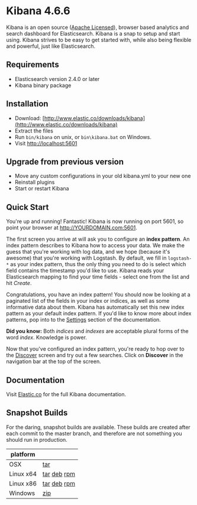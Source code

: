 # Kibana 4.6.6

Kibana is an open source ([Apache Licensed](https://github.com/elastic/kibana/blob/master/LICENSE.md)), browser based analytics and search dashboard for Elasticsearch. Kibana is a snap to setup and start using. Kibana strives to be easy to get started with, while also being flexible and powerful, just like Elasticsearch.

## Requirements

- Elasticsearch version 2.4.0 or later
- Kibana binary package

## Installation

* Download: [http://www.elastic.co/downloads/kibana](http://www.elastic.co/downloads/kibana)
* Extract the files
* Run `bin/kibana` on unix, or `bin\kibana.bat` on Windows.
* Visit [http://localhost:5601](http://localhost:5601)


## Upgrade from previous version

* Move any custom configurations in your old kibana.yml to your new one
* Reinstall plugins
* Start or restart Kibana

## Quick Start

You're up and running! Fantastic! Kibana is now running on port 5601, so point your browser at http://YOURDOMAIN.com:5601.

The first screen you arrive at will ask you to configure an **index pattern**. An index pattern describes to Kibana how to access your data. We make the guess that you're working with log data, and we hope (because it's awesome) that you're working with Logstash. By default, we fill in `logstash-*` as your index pattern, thus the only thing you need to do is select which field contains the timestamp you'd like to use. Kibana reads your Elasticsearch mapping to find your time fields - select one from the list and hit *Create*.

Congratulations, you have an index pattern! You should now be looking at a paginated list of the fields in your index or indices, as well as some informative data about them. Kibana has automatically set this new index pattern as your default index pattern. If you'd like to know more about index patterns, pop into to the [Settings](#settings) section of the documentation.

**Did you know:** Both *indices* and *indexes* are acceptable plural forms of the word *index*. Knowledge is power.

Now that you've configured an index pattern, you're ready to hop over to the [Discover](#discover) screen and try out a few searches. Click on **Discover** in the navigation bar at the top of the screen.

## Documentation

Visit [Elastic.co](http://www.elastic.co/guide/en/kibana/current/index.html) for the full Kibana documentation.

## Snapshot Builds

For the daring, snapshot builds are available. These builds are created after each commit to the master branch, and therefore are not something you should run in production.

| platform |  |
| --- | --- |
| OSX | [tar](http://download.elastic.co/kibana/kibana-snapshot/kibana-4.6.6-SNAPSHOT-darwin-x86_64.tar.gz) |
| Linux x64 | [tar](http://download.elastic.co/kibana/kibana-snapshot/kibana-4.6.6-SNAPSHOT-linux-x86_64.tar.gz) [deb](https://download.elastic.co/kibana/kibana-snapshot/kibana-4.6.6-SNAPSHOT-amd64.deb) [rpm](https://download.elastic.co/kibana/kibana-snapshot/kibana-4.6.6-SNAPSHOT-x86_64.rpm) |
| Linux x86 | [tar](http://download.elastic.co/kibana/kibana-snapshot/kibana-4.6.6-SNAPSHOT-linux-x86.tar.gz) [deb](https://download.elastic.co/kibana/kibana-snapshot/kibana-4.6.6-SNAPSHOT-i386.deb) [rpm](https://download.elastic.co/kibana/kibana-snapshot/kibana-4.6.6-SNAPSHOT-i686.rpm) |
| Windows | [zip](http://download.elastic.co/kibana/kibana-snapshot/kibana-4.6.6-SNAPSHOT-windows-x86.zip) |
